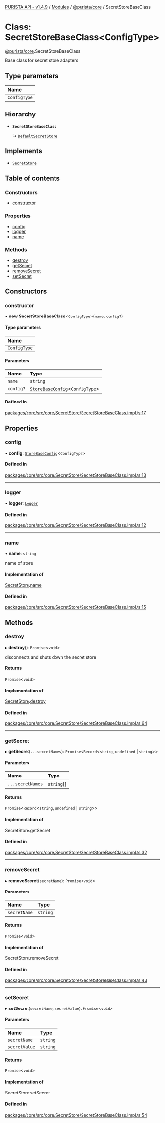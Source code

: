 [PURISTA API - v1.4.9](../README.md) / [Modules](../modules.md) / [@purista/core](../modules/purista_core.md) / SecretStoreBaseClass

# Class: SecretStoreBaseClass<ConfigType\>

[@purista/core](../modules/purista_core.md).SecretStoreBaseClass

Base class for secret store adapters

## Type parameters

| Name |
| :------ |
| `ConfigType` |

## Hierarchy

- **`SecretStoreBaseClass`**

  ↳ [`DefaultSecretStore`](purista_core.DefaultSecretStore.md)

## Implements

- [`SecretStore`](../interfaces/purista_core.SecretStore.md)

## Table of contents

### Constructors

- [constructor](purista_core.SecretStoreBaseClass.md#constructor)

### Properties

- [config](purista_core.SecretStoreBaseClass.md#config)
- [logger](purista_core.SecretStoreBaseClass.md#logger)
- [name](purista_core.SecretStoreBaseClass.md#name)

### Methods

- [destroy](purista_core.SecretStoreBaseClass.md#destroy)
- [getSecret](purista_core.SecretStoreBaseClass.md#getsecret)
- [removeSecret](purista_core.SecretStoreBaseClass.md#removesecret)
- [setSecret](purista_core.SecretStoreBaseClass.md#setsecret)

## Constructors

### constructor

• **new SecretStoreBaseClass**<`ConfigType`\>(`name`, `config?`)

#### Type parameters

| Name |
| :------ |
| `ConfigType` |

#### Parameters

| Name | Type |
| :------ | :------ |
| `name` | `string` |
| `config?` | [`StoreBaseConfig`](../modules/purista_core.md#storebaseconfig)<`ConfigType`\> |

#### Defined in

[packages/core/src/core/SecretStore/SecretStoreBaseClass.impl.ts:17](https://github.com/sebastianwessel/purista/blob/dde9cc6/packages/core/src/core/SecretStore/SecretStoreBaseClass.impl.ts#L17)

## Properties

### config

• **config**: [`StoreBaseConfig`](../modules/purista_core.md#storebaseconfig)<`ConfigType`\>

#### Defined in

[packages/core/src/core/SecretStore/SecretStoreBaseClass.impl.ts:13](https://github.com/sebastianwessel/purista/blob/dde9cc6/packages/core/src/core/SecretStore/SecretStoreBaseClass.impl.ts#L13)

___

### logger

• **logger**: [`Logger`](purista_core.Logger.md)

#### Defined in

[packages/core/src/core/SecretStore/SecretStoreBaseClass.impl.ts:12](https://github.com/sebastianwessel/purista/blob/dde9cc6/packages/core/src/core/SecretStore/SecretStoreBaseClass.impl.ts#L12)

___

### name

• **name**: `string`

name of store

#### Implementation of

[SecretStore](../interfaces/purista_core.SecretStore.md).[name](../interfaces/purista_core.SecretStore.md#name)

#### Defined in

[packages/core/src/core/SecretStore/SecretStoreBaseClass.impl.ts:15](https://github.com/sebastianwessel/purista/blob/dde9cc6/packages/core/src/core/SecretStore/SecretStoreBaseClass.impl.ts#L15)

## Methods

### destroy

▸ **destroy**(): `Promise`<`void`\>

disconnects and shuts down the secret store

#### Returns

`Promise`<`void`\>

#### Implementation of

[SecretStore](../interfaces/purista_core.SecretStore.md).[destroy](../interfaces/purista_core.SecretStore.md#destroy)

#### Defined in

[packages/core/src/core/SecretStore/SecretStoreBaseClass.impl.ts:64](https://github.com/sebastianwessel/purista/blob/dde9cc6/packages/core/src/core/SecretStore/SecretStoreBaseClass.impl.ts#L64)

___

### getSecret

▸ **getSecret**(`...secretNames`): `Promise`<`Record`<`string`, `undefined` \| `string`\>\>

#### Parameters

| Name | Type |
| :------ | :------ |
| `...secretNames` | `string`[] |

#### Returns

`Promise`<`Record`<`string`, `undefined` \| `string`\>\>

#### Implementation of

SecretStore.getSecret

#### Defined in

[packages/core/src/core/SecretStore/SecretStoreBaseClass.impl.ts:32](https://github.com/sebastianwessel/purista/blob/dde9cc6/packages/core/src/core/SecretStore/SecretStoreBaseClass.impl.ts#L32)

___

### removeSecret

▸ **removeSecret**(`secretName`): `Promise`<`void`\>

#### Parameters

| Name | Type |
| :------ | :------ |
| `secretName` | `string` |

#### Returns

`Promise`<`void`\>

#### Implementation of

SecretStore.removeSecret

#### Defined in

[packages/core/src/core/SecretStore/SecretStoreBaseClass.impl.ts:43](https://github.com/sebastianwessel/purista/blob/dde9cc6/packages/core/src/core/SecretStore/SecretStoreBaseClass.impl.ts#L43)

___

### setSecret

▸ **setSecret**(`secretName`, `secretValue`): `Promise`<`void`\>

#### Parameters

| Name | Type |
| :------ | :------ |
| `secretName` | `string` |
| `secretValue` | `string` |

#### Returns

`Promise`<`void`\>

#### Implementation of

SecretStore.setSecret

#### Defined in

[packages/core/src/core/SecretStore/SecretStoreBaseClass.impl.ts:54](https://github.com/sebastianwessel/purista/blob/dde9cc6/packages/core/src/core/SecretStore/SecretStoreBaseClass.impl.ts#L54)
